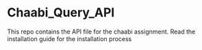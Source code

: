 # Chaabi_Query_API
This repo contains the API file for the chaabi assignment.
Read the installation guide for the installation process
